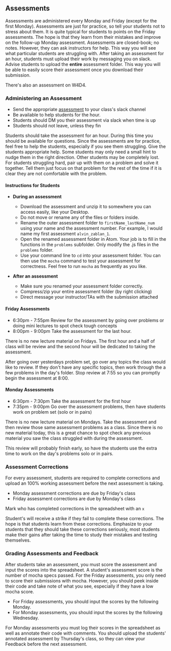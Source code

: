 ## Assessments

Assessments are administered every Monday and Friday (except for the first Monday).
Assessments are just for practice, so tell your students not to stress about them.
It is quite typical for students to points on the Friday assessments. The hope
is that they learn from their mistakes and improve on the follow-up Monday assessment.
Assessments are closed-book; no notes. However, they can ask instructors for help.
This way you will see what particular students are struggling with.
After taking an assessment for an hour, students must upload their work by messaging you on slack.
Advise students to upload the **entire** assessment folder. This way you will be
able to easily score their assessment once you download their submission.

There's also an assessment on W4D4.

### Administering an Assessment

- Send the appropriate [assessment][assessments-repo] to your class's slack channel
- Be available to help students for the hour.
- Students should DM you their assessment via slack when time is up
- Students should not leave, unless they fin

Students should take the assessment for an hour. During this time you should
be available for questions. Since the assessments are for practice, feel free to help
the students, especially if you see them struggling. Give the students appropriate help.
Some students may only need a small hint to nudge them in the right direction. Other
students may be completely lost. For students struggling hard, pair up with them on
a problem and solve it together. Tell them just focus on that problem for the rest
of the time if it is clear they are not comfortable with the problem.

#### Instructions for Students

- **During an assessment**
  - Download the assessment and unzip it to somewhere you can access easily, like your Desktop.
  - Do not move or rename any of the files or folders inside.
  - Rename the outer assessment folder to `firstName_lastName_num` using your name and the assessment number. For example, I would name my first assessment `alvin_zablan_1`.
  - Open the renamed assessment folder in Atom. Your job is to fill in the functions in the `problems` subfolder. Only modify the .js files in the `problems` folder.
  - Use your command line to `cd` into your assessment folder. You can then use the `mocha` command to test your assessment for correctness. Feel free to run `mocha` as frequently as you like.

- **After an assessment**
  - Make sure you renamed your assessment folder correctly.
  - Compress/zip your entire assessment folder (by right clicking)
  - Direct message your instructor/TAs with the submission attached

#### Friday Assessments

- 6:30pm - 7:55pm Review for the assessment by going over problems or doing mini lectures
to spot check tough concepts
- 8:00pm - 9:00pm Take the assessment for the last hour.

There is no new lecture material on Fridays. The first hour and a half of class will be review
and the second hour will be dedicated to taking the assessment.

After going over yesterdays problem set, go over any topics the class would like to review.
If they don't have any specific topics, then work through the a few problems in the day's folder.
Stop review at 7:55 so you can promptly begin the assessment at 8:00.

#### Monday Assessments

- 6:30pm - 7:30pm Take the assessment for the first hour
- 7:35pm - 9:00pm Go over the assessment problems, then have students work on problem set (solo or in pairs)

There is no new lecture material on Mondays. Take the assessment and then review
those same assessment problems as a class. Since there is no new material today,
this is a great chance to spot check any previous material you saw the class
struggled with during the assessment.

This review will probably finish early, so have the students use the extra time to
work on the day's problems solo or in pairs.

### Assessment Corrections

For every assessment, students are required to complete corrections and upload
an 100% working assessment before the next assessment is taking.

  - Monday assessment corrections are due by Friday's class
  - Friday assessment corrections are due by Monday's class

Mark who has completed corrections in the spreadsheet with an `x`

Student's will receive a strike if they fail to complete these corrections.
The hope is that students learn from these corrections. Emphasize to your students
that they should take these corrections seriously, most students make their gains
after taking the time to study their mistakes and testing themselves.


### Grading Assessments and Feedback

After students take an assessment, you must score the assessment and input the scores
into the spreadsheet. A student's assessment score is the
number of mocha specs passed. For the Friday assessments, you only need to score
their submissions with mocha. However, you should peek inside their code and take note
of what you see, especially if they have a low mocha score.

- For Friday assessments, you should input the scores by the following Monday.
- For Monday assessments, you should input the scores by the following Wednesday.

For Monday assessments you must log their scores in the spreadsheet as well as
annotate their code with comments. You should upload the students' annotated assessment
by Thursday's class, so they can view your Feedback before the next assessment.

[assessments-repo]: https://github.com/appacademy/new-bootcamp-prep-assessments/tree/master/assessments

